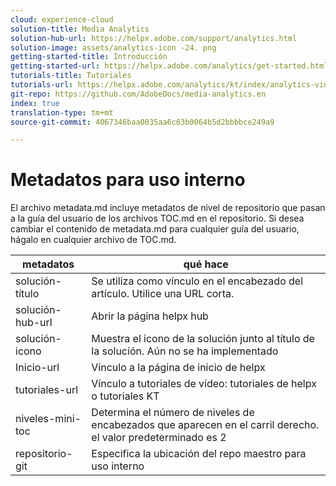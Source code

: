 ```yaml
---
cloud: experience-cloud
solution-title: Media Analytics
solution-hub-url: https://helpx.adobe.com/support/analytics.html
solution-image: assets/analytics-icon -24. png
getting-started-title: Introducción
getting-started-url: https://helpx.adobe.com/analytics/get-started.html
tutorials-title: Tutoriales
tutorials-url: https://helpx.adobe.com/analytics/kt/index/analytics-videos.html
git-repo: https://github.com/AdobeDocs/media-analytics.en
index: true
translation-type: tm+mt
source-git-commit: 4067346baa0035aa6c63b0064b5d2bbbbce249a9

---
```



# Metadatos para uso interno

El archivo metadata.md incluye metadatos de nivel de repositorio que pasan a la guía del usuario de los archivos TOC.md en el repositorio. Si desea cambiar el contenido de metadata.md para cualquier guía del usuario, hágalo en cualquier archivo de TOC.md.

| metadatos | qué hace |
|--- |--- |
| solución-título | Se utiliza como vínculo en el encabezado del artículo. Utilice una URL corta. |
| solución-hub-url | Abrir la página helpx hub |
| solución-icono | Muestra el icono de la solución junto al título de la solución. Aún no se ha implementado |
| Inicio-url | Vínculo a la página de inicio de helpx |
| tutoriales-url | Vínculo a tutoriales de vídeo: tutoriales de helpx o tutoriales KT |
| niveles-mini-toc | Determina el número de niveles de encabezados que aparecen en el carril derecho. el valor predeterminado es 2 |
| repositorio-git | Especifica la ubicación del repo maestro para uso interno |
